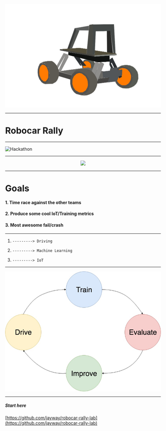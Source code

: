 <!-- $theme: default -->

![Robocar](images/donkey-car.jpg)

---

# Robocar Rally

[comment]: <> ( Welcome )

---

![Hackathon](http://www.thetechedvocate.org/wp-content/uploads/2018/02/hackathon-660x400@2x.png)

[comment]: <> ( It's all about learning )
[comment]: <> ( Collaborative - come together to solve a problem. Learn from each other. )
[comment]: <> ( Open format - Learn the way you learn best. Set your own pace. )
[comment]: <> ( Supportive - Intructors here to help. You ask the questions )

---

<p align="center">
<img src="http://www.donkeycar.com/uploads/7/8/1/7/7817903/donkey-car-graphic_orig.jpg" width="600"><a/>
</p>

[video]: <> (https://www.youtube.com/watch?v=pBIA4Mb-GfQ)
[comment]: <> ( Based on the Donkey car library )

---

# Goals

#### 1. Time race against the other teams

#### 2. Produce some cool IoT/Training metrics

#### 3. Most awesome fail/crash

---

1.     ---------> Driving

2.     ---------> Machine Learning

3.     ---------> IoT

[comment]: <> ( There are lab instructions )
[comment]: <> ( Some of it is already prepared )
[comment]: <> ( You chose if/what you want to do )
[comment]: <> ( A very important thing! Name your car in the Drive track )

---

![workflow](images/robocar-cycle.jpg)

[comment]: <> ( You chose if/what you want to do )

---

##### Start here

[https://github.com/jayway/robocar-rally-lab](https://github.com/jayway/robocar-rally-lab)